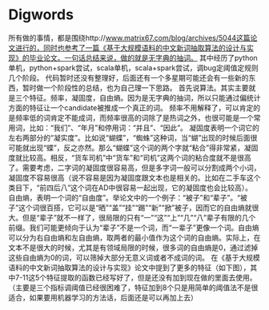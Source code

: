 Digwords
========
所有做的事情，都是围绕http://www.matrix67.com/blog/archives/5044这篇论文进行的，同时也参考了一篇《基于大规模语料的中文新词抽取算法的设计与实现》的毕业论文。一句话总结来说，做的就是无字典的抽词。
其中经历了python单机，python+spark尝试，scala单机，scala+spark尝试，调bug定阈值定规则几个阶段。
代码暂时还没有整理好，后面还有一个多星期可能还会有一些新的东西，暂时做一个阶段性的总结，也为自己理一下思路。
首先说算法。其实主要就是三个特征。频率，凝固度，自由熵。因为是无字典的抽词，所以只能通过偏统计方面的特征让一个candidate被推成一个真正的词。
频率不用解释了，可以肯定的是频率低的词肯定不能成词，而频率很高的词除了是热词之外，也很可能是一个常用词，比如：“我们”、“年月”和停用词：“并且”、“因此”。
凝固度表明一个词它的左右两部分的“凝实度”。比如说“蝴蝶”，“蜘蛛”这种词，当“蝴”出现的时候后面很可能就出现“蝶”，反之亦然。那么“蝴蝶”这个词的两个字就“粘合”得非常紧，凝固度就比较高。相反，“货车司机”中“货车”和“司机”这两个词的粘合度就不是很高了。需要考虑，二字词的凝固度很容易高，但是多字词一般可以分割成两个小词，凝固度不容易很高（说不容易是因为凝固度跟文本也是相关的。比如在二手车这个类目下，“前四后八”这个词在AD中很容易一起出现，它的凝固度也会比较高）。
自由熵，表明一个词的“自由度”。举论文中的一个例子：“被子”和“辈子”。“被子”这个词很百搭，它可以是“晒”“盖”“挂”“踢”“新”“掀”被子，因而它的自由熵就很大。但是“辈子”就不一样了，很局限的只有“一”“这”“上”“几”“八”辈子有限的几个前缀。我们可能更倾向于认为“辈子”不是一个词，而“一辈子”更像一个词。自由熵可以分为右自由熵和左自由熵，取两者的最小值作为这个词的自由熵。实际上，在文本不是很大的时候，尤其是有领域局限的时候，很多词的自由熵是0，通过滤掉这些自由熵为0的词，可以筛掉大部分无意义词或者不成词的词。
在《基于大规模语料的中文新词抽取算法的设计与实现》论文中提到了更多的特征（如下图），其中7-11这5个特征提取的函数已经写好了，但是还没有加到现在做的里面去使用。（主要是三个指标调阈值已经很困难了，特征加到8个只是用简单的阈值法不是很适合，如果要用机器学习的方法话，后面还是可以再加上去）
